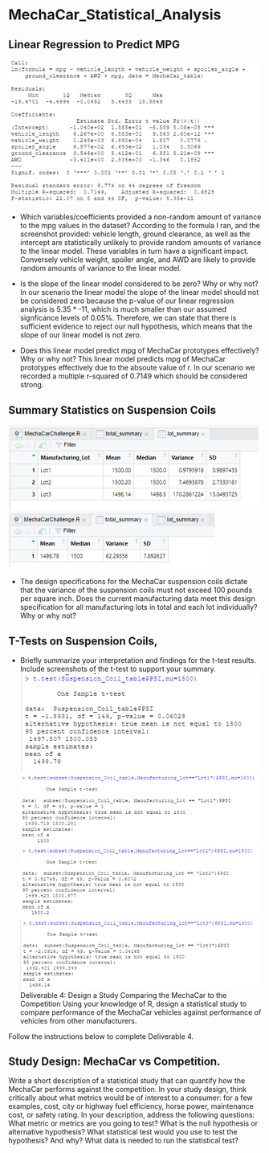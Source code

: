 # MechaCar_Statistical_Analysis

## Linear Regression to Predict MPG
![](https://github.com/akmilton11/MechaCar_Statistical_Analysis/blob/main/Images/D1_lm.PNG)
* Which variables/coefficients provided a non-random amount of variance to the mpg values in the dataset?
According to the formula I ran, and the screenshot provided: vehicle length, ground clearance, as well as the intercept are statistically unlikely to provide random amounts of variance to the linear model. These variables in turn have a significant impact. Conversely vehicle weight, spoiler angle, and AWD are likely to provide random amounts of variance to the linear model.

* Is the slope of the linear model considered to be zero? Why or why not?
In our scenario the linear model the slope of the linear model should not be considered zero because the p-value of our linear regression analysis is 5.35 * -11, which is much smaller than our assumed signficance levels of 0.05%. Therefore, we can state that there is sufficient evidence to reject our null hypothesis, which means that the slope of our linear model is not zero.

* Does this linear model predict mpg of MechaCar prototypes effectively? Why or why not?
This linear model predicts mpg of MechaCar prototypes effectively due to the absoute value of r. In our scenario we recorded a multiple r-squared of 0.7149 which should be considered strong.


## Summary Statistics on Suspension Coils
![](https://github.com/akmilton11/MechaCar_Statistical_Analysis/blob/main/Images/D2_lot_summary.PNG)
![](https://github.com/akmilton11/MechaCar_Statistical_Analysis/blob/main/Images/D2_total_summary.PNG)
* The design specifications for the MechaCar suspension coils dictate that the variance of the suspension coils must not exceed 100 pounds per square inch. Does the current manufacturing data meet this design specification for all manufacturing lots in total and each lot individually? Why or why not?


## T-Tests on Suspension Coils, 

* Briefly summarize your interpretation and findings for the t-test results. Include screenshots of the t-test to support your summary.
![](https://github.com/akmilton11/MechaCar_Statistical_Analysis/blob/main/Images/D3_t_test_total.PNG)
![](https://github.com/akmilton11/MechaCar_Statistical_Analysis/blob/main/Images/D3_t_test_lot1.PNG)
![](https://github.com/akmilton11/MechaCar_Statistical_Analysis/blob/main/Images/D3_t_test_lot2.PNG)
![](https://github.com/akmilton11/MechaCar_Statistical_Analysis/blob/main/Images/D3_t_test_lot3.PNG)
Deliverable 4: Design a Study Comparing the MechaCar to the Competition
Using your knowledge of R, design a statistical study to compare performance of the MechaCar vehicles against performance of vehicles from other manufacturers.

Follow the instructions below to complete Deliverable 4.

## Study Design: MechaCar vs Competition.
Write a short description of a statistical study that can quantify how the MechaCar performs against the competition. In your study design, think critically about what metrics would be of interest to a consumer: for a few examples, cost, city or highway fuel efficiency, horse power, maintenance cost, or safety rating.
In your description, address the following questions:
What metric or metrics are you going to test?
What is the null hypothesis or alternative hypothesis?
What statistical test would you use to test the hypothesis? And why?
What data is needed to run the statistical test?
